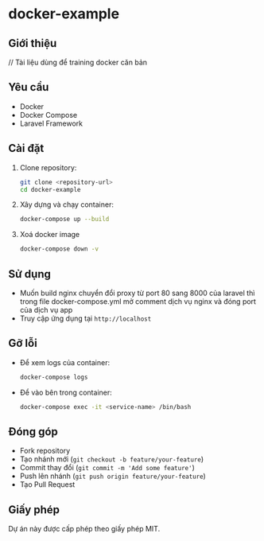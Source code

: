 # docker-example

## Giới thiệu
// Tài liệu dùng để training docker căn bản

## Yêu cầu
- Docker
- Docker Compose
- Laravel Framework

## Cài đặt
1. Clone repository:
    ```sh
    git clone <repository-url>
    cd docker-example
    ```

2. Xây dựng và chạy container:
    ```sh
    docker-compose up --build
    ```

3. Xoá docker image
    ```sh
    docker-compose down -v
    ```

## Sử dụng
- Muốn build nginx chuyển đổi proxy từ port 80 sang 8000 của laravel thì trong file docker-compose.yml mở comment dịch vụ nginx và đóng port của dịch vụ app
- Truy cập ứng dụng tại `http://localhost`
## Gỡ lỗi
- Để xem logs của container:
    ```sh
    docker-compose logs
    ```

- Để vào bên trong container:
    ```sh
    docker-compose exec -it <service-name> /bin/bash
    ```

## Đóng góp
- Fork repository
- Tạo nhánh mới (`git checkout -b feature/your-feature`)
- Commit thay đổi (`git commit -m 'Add some feature'`)
- Push lên nhánh (`git push origin feature/your-feature`)
- Tạo Pull Request

## Giấy phép
Dự án này được cấp phép theo giấy phép MIT.
